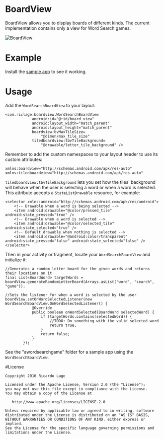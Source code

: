 BoardView
=========

BoardView allows you to display boards of different kinds. The current implementation contains only a view for Word Search games.

![BoardView](http://i.imgur.com/ugDbKBj.png)

# Example
Install the [sample app](https://play.google.com/store/apps/details?id=com.riclage.awordsearchgame) to see it working.

# Usage

Add the `WordSearchBoardView` to your layout:

    <com.riclage.boardview.WordSearchBoardView
                android:id="@+id/board_view"
                android:layout_width="match_parent"
                android:layout_height="match_parent"
                boardview:bvMaxTileSize=
                    "@dimen/max_tile_size"
                tiledboardview:tbvTileBackground=
                    "@drawable/letter_tile_background" />

Remember to add the custom namespaces to your layout header to use its custom attributes:

    xmlns:boardview="http://schemas.android.com/apk/res-auto"
    xmlns:tiledboardview="http://schemas.android.com/apk/res-auto"

`tiledboardview:tbvTileBackground` lets you set how the tiles' background will behave when the user is selecting a word or when a word is selected. This attribute accepts a `StateListDrawable` resource, for example:

    <selector xmlns:android="http://schemas.android.com/apk/res/android">
        <!-- Drawable when a word is being selected -->
        <item android:drawable="@color/pressed_tile" android:state_pressed="true" />
        <!-- Drawable when a word is selected -->
        <item android:drawable="@color/selected_tile" android:state_selected="true" />
        <!-- Default drawable when nothing is selected -->
        <item android:drawable="@android:color/transparent" android:state_pressed="false" android:state_selected="false" />
    </selector>

Then in your activity or fragment, locate your `WordSearchBoardView` and initialize it:


    //Generates a random letter board for the given words and returns their locations on it
    final List<BoardWord> targetWords = boardView.generateRandomLetterBoard(Arrays.asList("word", "search", "game"));
    
    //Sets the listener for when a word is selected by the user
    boardView.setOnWordSelectedListener(new WordSearchBoardView.OnWordSelectedListener() {
                @Override
                public boolean onWordSelected(BoardWord selectedWord) {
                    if (targetWords.contains(selectedWord)) {
                        //TODO: Do something with the valid selected word
                        return true;
                    }
                    return false;
                }
            });

See the "awordsearchgame" folder for a sample app using the `WordSearchBoardView`.

#License
```
Copyright 2016 Ricardo Lage

Licensed under the Apache License, Version 2.0 (the "License");
you may not use this file except in compliance with the License.
You may obtain a copy of the License at

   http://www.apache.org/licenses/LICENSE-2.0

Unless required by applicable law or agreed to in writing, software
distributed under the License is distributed on an "AS IS" BASIS,
WITHOUT WARRANTIES OR CONDITIONS OF ANY KIND, either express or implied.
See the License for the specific language governing permissions and
limitations under the License.
```

